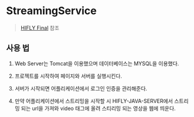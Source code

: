 # StreamingService 
> [HIFLY Final](https://github.com/HIFLY-CSM/HIFLY-Final) 참조

## 사용 법

1. Web Server는 Tomcat을 이용했으며 데이터베이스는 MYSQL을 이용했다.

2. 프로젝트를 시작하여 페이지와 서버를 실행시킨다.

3. 서버가 시작되면 어플리케이션에서 로그인 인증을 관리해준다.

4. 만약 어플리케이션에서 스트리밍을 시작할 시 HIFLY-JAVA-SERVER에서 스트리밍 되는 url을 가져와 video 태그에 올려 스티리밍 되는 영상을 웹에 띄운다.
